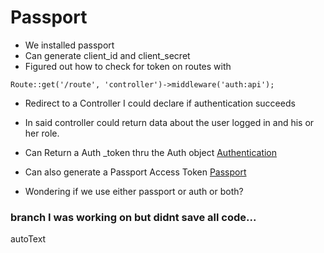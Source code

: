 # Passport 
- We installed passport 
- Can generate client\_id and client\_secret
- Figured out how to check for token on routes with 
```
Route::get('/route', 'controller')->middleware('auth:api');

```
- Redirect to a Controller I could declare if authentication succeeds
- In said controller could return data about the user logged in and his or her role.

- Can Return  a Auth _token thru the Auth object
[Authentication](ttps://laravel.com/docs/5.4/authentication)
- Can also generate a Passport Access Token 
[Passport](https://laravel.com/docs/5.4/passport)

- Wondering if we use either passport or auth or both?

### branch I was working on but didnt save all code...
autoText